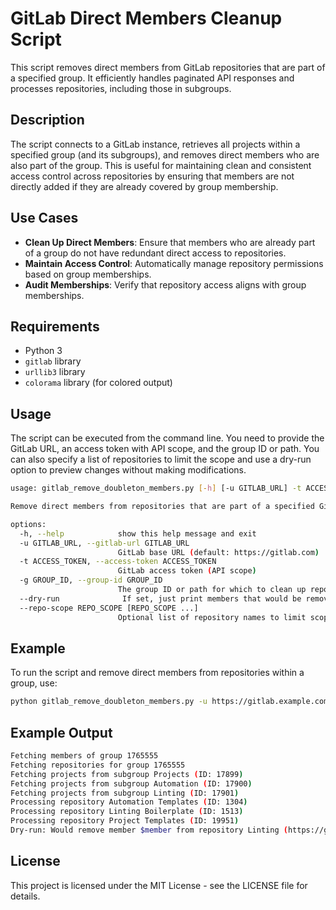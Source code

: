 # GitLab Direct Members Cleanup Script

This script removes direct members from GitLab repositories that are part of a specified group. It efficiently handles paginated API responses and processes repositories, including those in subgroups.

## Description

The script connects to a GitLab instance, retrieves all projects within a specified group (and its subgroups), and removes direct members who are also part of the group. This is useful for maintaining clean and consistent access control across repositories by ensuring that members are not directly added if they are already covered by group membership.

## Use Cases

- **Clean Up Direct Members**: Ensure that members who are already part of a group do not have redundant direct access to repositories.
- **Maintain Access Control**: Automatically manage repository permissions based on group memberships.
- **Audit Memberships**: Verify that repository access aligns with group memberships.

## Requirements

- Python 3
- `gitlab` library
- `urllib3` library
- `colorama` library (for colored output)

## Usage

The script can be executed from the command line. You need to provide the GitLab URL, an access token with API scope, and the group ID or path. You can also specify a list of repositories to limit the scope and use a dry-run option to preview changes without making modifications.

```sh
usage: gitlab_remove_doubleton_members.py [-h] [-u GITLAB_URL] -t ACCESS_TOKEN -g GROUP_ID [--dry-run] [--repo-scope REPO_SCOPE [REPO_SCOPE ...]]

Remove direct members from repositories that are part of a specified GitLab group.

options:
  -h, --help            show this help message and exit
  -u GITLAB_URL, --gitlab-url GITLAB_URL
                        GitLab base URL (default: https://gitlab.com)
  -t ACCESS_TOKEN, --access-token ACCESS_TOKEN
                        GitLab access token (API scope)
  -g GROUP_ID, --group-id GROUP_ID
                        The group ID or path for which to clean up repositories
  --dry-run              If set, just print members that would be removed
  --repo-scope REPO_SCOPE [REPO_SCOPE ...]
                        Optional list of repository names to limit scope
```

## Example

To run the script and remove direct members from repositories within a group, use:

```sh
python gitlab_remove_doubleton_members.py -u https://gitlab.example.com -t your_access_token -g your_group
```
## Example Output

```sh
Fetching members of group 1765555
Fetching repositories for group 1765555
Fetching projects from subgroup Projects (ID: 17899)
Fetching projects from subgroup Automation (ID: 17900)
Fetching projects from subgroup Linting (ID: 17901)
Processing repository Automation Templates (ID: 1304)
Processing repository Linting Boilerplate (ID: 1513)
Processing repository Project Templates (ID: 19951)
Dry-run: Would remove member $member from repository Linting (https://gitlab.example.com/projects/linting/-/project_members)
```

## License

This project is licensed under the MIT License - see the LICENSE file for details.
